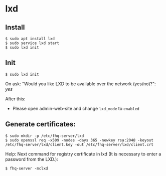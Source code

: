 # lxd

## Install

```
$ sudo apt install lxd
$ sudo service lxd start
$ sudo lxd init
```

## Init

```
$ sudo lxd init
```

On ask: "Would you like LXD to be available over the network (yes/no)?": *yes*

After this:

 - Please open admin-web-site and change `lxd_mode` to `enabled`

## Generate certificates:

```
$ sudo mkdir -p /etc/fhq-server/lxd
$ sudo openssl req -x509 -nodes -days 365 -newkey rsa:2048 -keyout /etc/fhq-server/lxd/client.key -out /etc/fhq-server/lxd/client.crt

```

Help: Next command for registry certificate in lxd (It is necessary to enter a password from the LXD.):

```
$ fhq-server -mclxd
```
